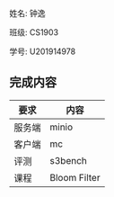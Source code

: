 姓名: 钟逸

班级: CS1903

学号: U201914978

## 完成内容

| 要求  | 内容      |
| --- | ------- |
| 服务端 | minio   |
| 客户端 | mc      |
| 评测  | s3bench |
| 课程  | Bloom Filter |
